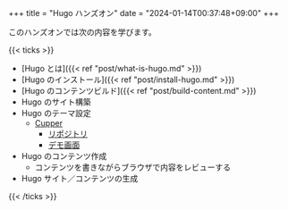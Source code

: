 +++
title = "Hugo ハンズオン"
date = "2024-01-14T00:37:48+09:00"
+++

このハンズオンでは次の内容を学びます。

{{< ticks >}}

* [Hugo とは]({{< ref "post/what-is-hugo.md" >}})
* [Hugo のインストール]({{< ref "post/install-hugo.md" >}})
* [Hugo のコンテンツビルド]({{< ref "post/build-content.md" >}})
* Hugo のサイト構築
* Hugo のテーマ設定
  * [Cupper](https://themes.gohugo.io/themes/cupper-hugo-theme/)
    * [リポジトリ](https://github.com/zwbetz-gh/cupper-hugo-theme)
    * [デモ画面](https://cupper-hugo-theme.netlify.app/)
* Hugo のコンテンツ作成
  * コンテンツを書きながらブラウザで内容をレビューする
* Hugo サイト／コンテンツの生成

{{< /ticks >}}
